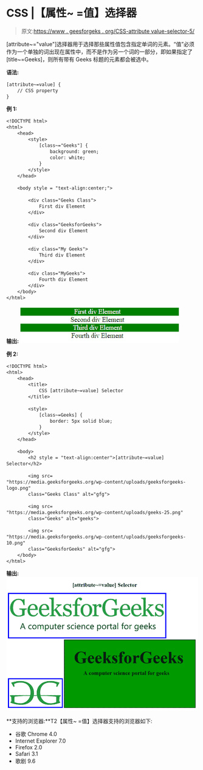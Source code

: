 # CSS |【属性~ =值】选择器

> 原文:[https://www . geesforgeks . org/CSS-attribute value-selector-5/](https://www.geeksforgeeks.org/css-attributevalue-selector-5/)

[attribute~="value"]选择器用于选择那些属性值包含指定单词的元素。“值”必须作为一个单独的词出现在属性中，而不是作为另一个词的一部分，即如果指定了[title~=Geeks]，则所有带有 Geeks 标题的元素都会被选中。

**语法:**

```
[attribute~=value] {
    // CSS property
}

```

**例 1:**

```
<!DOCTYPE html> 
<html> 
    <head> 
        <style> 
            [class~="Geeks"] { 
                background: green; 
                color: white; 
            } 
        </style> 
    </head> 

    <body style = "text-align:center;"> 

        <div class="Geeks Class">
            First div Element
        </div> 

        <div class="GeeksforGeeks">
            Second div Element
        </div> 

        <div class="My Geeks">
            Third div Element
        </div> 

        <div class="MyGeeks">
            Fourth div Element
        </div> 
    </body> 
</html>                                 
```

**输出:**
![](img/b17b0ba48d9280ad75591ebd45296fe2.png)

**例 2:**

```
<!DOCTYPE html> 
<html> 
    <head> 
        <title> 
            CSS [attribute~=value] Selector 
        </title> 

        <style> 
            [class~=Geeks] { 
                border: 5px solid blue; 
            } 
        </style> 
    </head> 

    <body> 
        <h2 style = "text-align:center">[attribute~=value] Selector</h2> 

        <img src= 
"https://media.geeksforgeeks.org/wp-content/uploads/geeksforgeeks-logo.png"
        class="Geeks Class" alt="gfg"> 

        <img src= 
"https://media.geeksforgeeks.org/wp-content/uploads/geeks-25.png"
        class="Geeks" alt="geeks"> 

        <img src= 
"https://media.geeksforgeeks.org/wp-content/uploads/geeksforgeeks-10.png"
        class="GeeksforGeeks" alt="gfg"> 
    </body> 
</html>                     
```

**输出:**
![](img/2113e0812f7eb7bc273689a5d7c5eef8.png)

**支持的浏览器:**T2【属性~ =值】选择器支持的浏览器如下:

*   谷歌 Chrome 4.0
*   Internet Explorer 7.0
*   Firefox 2.0
*   Safari 3.1
*   歌剧 9.6